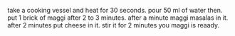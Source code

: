 take a cooking vessel and heat for 30 seconds. 
pour 50 ml of water then.
 put 1 brick of maggi after 2 to 3 minutes.
  after a minute maggi masalas in it.
  after 2 minutes put cheese in it. 
  stir it for 2 minutes
  you maggi is reaady.